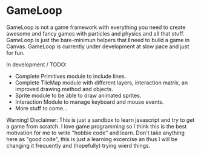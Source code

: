 GameLoop
========

GameLoop is not a game framework with everything you need to create awesome and fancy games with particles and physics and all that stuff.
GameLoop is just the bare-minimun helpers that **I** need to build a game in Canvas. GameLoop is currently under development at slow pace and just for fun.

In development / TODO:

- Complete Primitives module to include lines.
- Complete TileMap module with different layers, interaction matrix, an improved drawing method and objects. 
- Sprite module to be able to draw animated sprites.
- Interaction Module to manage keyboard and mouse events.
- More stuff to come...

Warning! Disclaimer: This is just a sandbox to learn javascript and try to get a game from scratch.
I love game programming so I think this is the best motivation for me to write 
"hobbie code" and learn. Don't take anything here as "good code", this is just
a learning excercise an thus I will be changing it frequently and (hopefully) 
trying wierd things.
